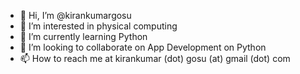 - 👋 Hi, I’m @kirankumargosu
- 👀 I’m interested in physical computing
- 🌱 I’m currently learning Python
- 💞️ I’m looking to collaborate on App Development on Python
- 📫 How to reach me at kirankumar (dot) gosu (at) gmail (dot) com

<!---
kirankumargosu/kirankumargosu is a ✨ special ✨ repository because its `README.md` (this file) appears on your GitHub profile.
You can click the Preview link to take a look at your changes.
--->
